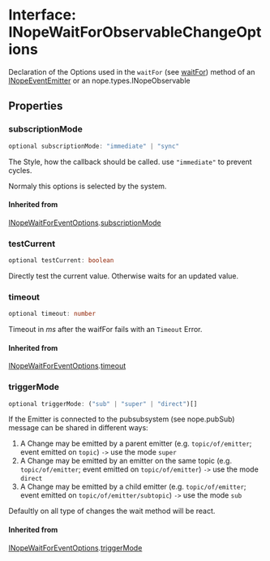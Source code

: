 # Interface: INopeWaitForObservableChangeOptions

Declaration of the Options used in the `waitFor` (see [waitFor](../../eventEmitter/interfaces/interface.INopeEventEmitter.md#waitfor)) method of
an [INopeEventEmitter](../../eventEmitter/interfaces/interface.INopeEventEmitter.md) or an nope.types.INopeObservable

## Properties

### subscriptionMode

```ts
optional subscriptionMode: "immediate" | "sync"
```

The Style, how the callback should be called.
use `"immediate"` to prevent cycles.

Normaly this options is selected by the system.

#### Inherited from

[INopeWaitForEventOptions](../../eventEmitter/interfaces/interface.INopeWaitForEventOptions.md).[subscriptionMode](../../eventEmitter/interfaces/interface.INopeWaitForEventOptions.md#subscriptionmode)

### testCurrent

```ts
optional testCurrent: boolean
```

Directly test the current value.
Otherwise waits for an updated
value.

### timeout

```ts
optional timeout: number
```

Timeout in _ms_ after the waifFor fails with an `Timeout` Error.

#### Inherited from

[INopeWaitForEventOptions](../../eventEmitter/interfaces/interface.INopeWaitForEventOptions.md).[timeout](../../eventEmitter/interfaces/interface.INopeWaitForEventOptions.md#timeout)

### triggerMode

```ts
optional triggerMode: ("sub" | "super" | "direct")[]
```

If the Emitter is connected to the pubsubsystem (see nope.pubSub)
message can be shared in different ways:

1. A Change may be emitted by a parent emitter (e.g. `topic/of/emitter`; event emitted on `topic`) `->` use the mode `super`
2. A Change may be emitted by an emitter on the same topic (e.g. `topic/of/emitter`; event emitted on `topic/of/emitter`) `->` use the mode `direct`
3. A Change may be emitted by a child emitter (e.g. `topic/of/emitter`; event emitted on `topic/of/emitter/subtopic`) `->` use the mode `sub`

Defaultly on all type of changes the wait method will be react.

#### Inherited from

[INopeWaitForEventOptions](../../eventEmitter/interfaces/interface.INopeWaitForEventOptions.md).[triggerMode](../../eventEmitter/interfaces/interface.INopeWaitForEventOptions.md#triggermode)
